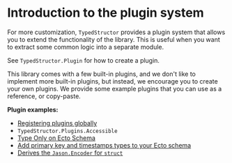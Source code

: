# Introduction to the plugin system

For more customization, `TypedStructor` provides a plugin system
that allows you to extend the functionality of the library.
This is useful when you want to extract some common logic into a separate module.

See `TypedStructor.Plugin` for how to create a plugin.

This library comes with a few built-in plugins, and we don't like to
implement more built-in plugins, but instead, we encourage you to create your own plugins.
We provide some example plugins that you can use as a reference, or copy-paste.

**Plugin examples:**
- [Registering plugins globally](./registering_plugins_globally.md)
- `TypedStructor.Plugins.Accessible`
- [Type Only on Ecto Schema](./type_only_on_ecto_schema.md)
- [Add primary key and timestamps types to your Ecto schema](./primary_key_and_timestamps.md)
- [Derives the `Jason.Encoder` for `struct`](./derive_jason.md)
